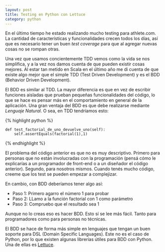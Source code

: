```yaml
---
layout: post
title: Testing en Python con Lettuce
category: python
---
```


En el último tiempo he estado realizando mucho testing para athlete.com. La cantidad de características y funcionalidades crecen todos los días, así que es necesario tener un buen *test coverage* para que al agregar nuevas cosas no se rompan otras.

Una vez que usamos concientemente TDD vemos como la vida se nos simplifica, y a la vez nos damos cuenta de que pueden existir cosas mejores. Al estar tan metido en Scala en el último año me di cuenta de que existe algo mejor que el simple TDD (Test Driven Development) y es el BDD (Behavior Driven Development).

El BDD es similar al TDD. La mayor diferencia es que en vez de escribir funciones aisladas que prueban pequeñas funcionalidades del código, lo que se hace es pensar más en el comportamiento en general de la aplicación. Una gran ventaja del BDD es que debe realizarse mediante *Lenguaje Natural*. O sea, en TDD tendríamos esto:

{% highlight python %}

    def test_factorial_de_uno_devuelve_uno(self):
        self.assertEquals(factorial(1),1)

{% endhighlight %}

El problema del código anterior es que no es muy descriptivo. Primero para personas que no están involucradas con la programación (pensá cómo le explicarías a un programador de front-end o a un diseñador el código anterior). Segundo, para nosotros mismos. Cuando tenés mucho código, creeme que los test se pueden empezar a complejizar.

En cambio, con BDD deberíamos tener algo así:

* Paso 1: Primero agarro el número 1 para probar
* Paso 2: LLamo a la función factorial con 1 como parámetro
* Paso 3: Compruebo que el resultado sea 1

Aunque no lo creas eso es hacer BDD. Esto sí se lee más fácil. Tanto para programadores como para personas no técnicas.

El BDD se hace de forma más simple en lenguajes que tengan un buen soporte para DSL (Domain Specific Languages). Este no es el caso de Python, por lo que existen algunas librerías útiles para BDD con Python. Una de ellas es [Lettuce](http://packages.python.org/lettuce/index.html).


